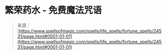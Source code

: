 <!--yml

category: 未分类

date: 2024-06-12 19:10:30

-->

# 繁荣药水 - 免费魔法咒语

> 来源：[https://www.spellsofmagic.com/spells/life_spells/fortune_spells/24531/page.html#0001-01-01](https://www.spellsofmagic.com/spells/life_spells/fortune_spells/24531/page.html#0001-01-01)
